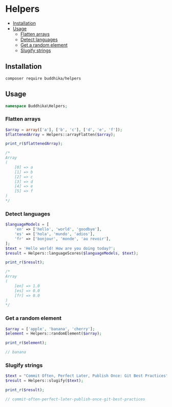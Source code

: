 # Helpers

- [Installation](#installation)
- [Usage](#usage)
  - [Flatten arrays](#flatten-arrays)
  - [Detect languages](#detect-languages)
  - [Get a random element](#get-a-random-element)
  - [Slugify strings](#slugify-strings)

## Installation

```
composer require buddhika/helpers
```

## Usage

```php
namespace Buddhika\Helpers;
```

### Flatten arrays

```php
$array = array(['a'], ['b', 'c'], ['d', 'e', 'f']);
$flattenedArray = Helpers::arrayFlatten($array);

print_r($flattenedArray);

/*
Array
(
    [0] => a
    [1] => b
    [2] => c
    [3] => d
    [4] => e
    [5] => f
)
*/
```

### Detect languages

```php
$languageModels = [
    'en' => ['hello', 'world', 'goodbye'],
    'es' => ['hola', 'mundo', 'adios'],
    'fr' => ['bonjour', 'monde', 'au revoir'],
];
$text = 'Hello world! How are you doing today?';
$result = Helpers::languageScores($languageModels, $text);

print_r($result);

/*
Array
(
    [en] => 1.0
    [es] => 0.0
    [fr] => 0.0
)
*/
```

### Get a random element

```php
$array = ['apple', 'banana', 'cherry'];
$element = Helpers::randomElement($array);

print_r($element);

// banana
```

### Slugify strings

```php
$text = "Commit Often, Perfect Later, Publish Once: Git Best Practices";
$result = Helpers::slugify($text);

print_r($result);

// commit-often-perfect-later-publish-once-git-best-practices
```
